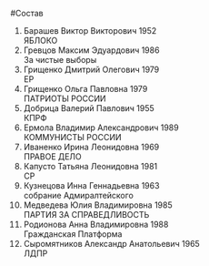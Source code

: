 #Состав
1. Барашев Виктор Викторович 1952   
    ЯБЛОКО
2. Гревцов Максим Эдуардович 1986   
    За чистые выборы
3. Грищенко Дмитрий Олегович 1979   
    ЕР
4. Грищенко Ольга Павловна 1979   
    ПАТРИОТЫ РОССИИ
5. Добрица Валерий Павлович 1955   
    КПРФ
6. Ермола Владимир Александрович 1989   
    КОММУНИСТЫ РОССИИ
7. Иваненко Ирина Леонидовна 1969   
    ПРАВОЕ ДЕЛО
8. Капусто Татьяна Леонидовна 1981   
    СР
9. Кузнецова Инна Геннадьевна 1963   
    собрание Адмиралтейского
10. Медведева Юлия Владимировна 1985   
    ПАРТИЯ ЗА СПРАВЕДЛИВОСТЬ
11. Родионова Анна Владимировна 1988   
    Гражданская Платформа
12. Сыромятников Александр Анатольевич 1965   
    ЛДПР
